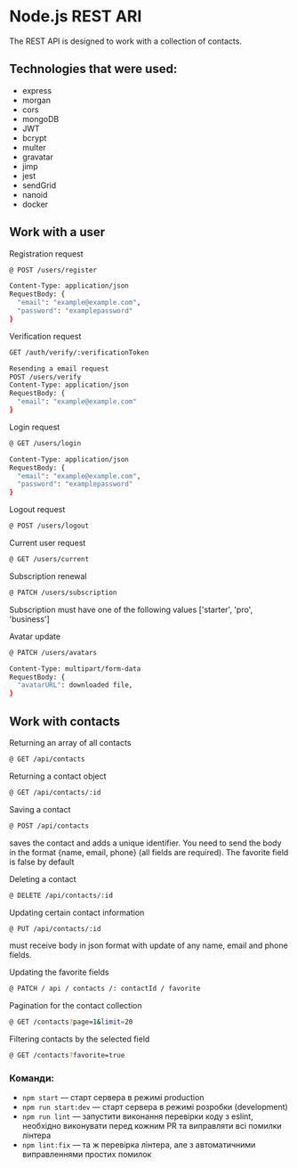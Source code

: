 # Node.js REST ARI

The REST API is designed to work with a collection of contacts.

## Technologies that were used:
- express
- morgan 
- cors
- mongoDB
- JWT
- bcrypt
- multer
- gravatar
- jimp
- jest
- sendGrid
- nanoid
- docker

## Work with a user

Registration request
```bash
@ POST /users/register

Content-Type: application/json
RequestBody: {
  "email": "example@example.com",
  "password": "examplepassword"
}
```

Verification request
```bash
GET /auth/verify/:verificationToken

Resending a email request
POST /users/verify
Content-Type: application/json
RequestBody: {
  "email": "example@example.com"
}
```

Login request
```bash
@ GET /users/login

Content-Type: application/json
RequestBody: {
  "email": "example@example.com",
  "password": "examplepassword"
}
```

Logout request
```bash
@ POST /users/logout
```

Current user request
```bash
@ GET /users/current
```

Subscription renewal
```bash
@ PATCH /users/subscription
```
Subscription must have one of the following values ['starter', 'pro', 'business']

Avatar update
```bash
@ PATCH /users/avatars

Content-Type: multipart/form-data
RequestBody: {
  "avatarURL": downloaded file,
}
```

## Work with contacts

Returning an array of all contacts
```bash
@ GET /api/contacts
```

Returning a contact object
```bash
@ GET /api/contacts/:id
```

Saving a contact
```bash
@ POST /api/contacts
```
saves the contact and adds a unique identifier. You need to send the body in the format {name, email, phone} (all fields are required). The favorite field is false by default

Deleting a contact
```bash
@ DELETE /api/contacts/:id
```

Updating certain contact information
```bash
@ PUT /api/contacts/:id
```
must receive body in json format with update of any name, email and phone fields.

Updating the favorite fields
```bash
@ PATCH / api / contacts /: contactId / favorite
```

Pagination for the contact collection
```bash
@ GET /contacts?page=1&limit=20
```

Filtering contacts by the selected field
```bash
@ GET /contacts?favorite=true
```

### Команди:

- `npm start` &mdash; старт сервера в режимі production
- `npm run start:dev` &mdash; старт сервера в режимі розробки (development)
- `npm run lint` &mdash; запустити виконання перевірки коду з eslint, необхідно виконувати перед кожним PR та виправляти всі помилки лінтера
- `npm lint:fix` &mdash; та ж перевірка лінтера, але з автоматичними виправленнями простих помилок
